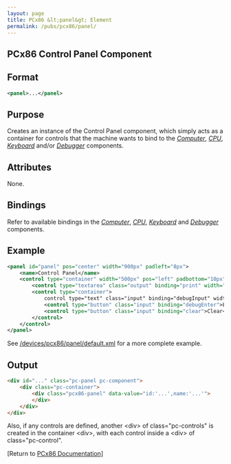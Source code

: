 ```yaml
---
layout: page
title: PCx86 &lt;panel&gt; Element
permalink: /pubs/pcx86/panel/
---
```


PCx86 Control Panel Component
-----------------------------

Format
------

```xml
<panel>...</panel>
```

Purpose
-------

Creates an instance of the Control Panel component, which simply acts as a container for controls that the
machine wants to bind to the *[Computer](/pubs/pcx86/computer/)*, *[CPU](/pubs/pcx86/cpu/)*,
*[Keyboard](/pubs/pcx86/keyboard/)* and/or *[Debugger](/pubs/pcx86/debugger/)* components.

Attributes
----------

None.

Bindings
--------

Refer to available bindings in the *[Computer](/pubs/pcx86/computer/)*, *[CPU](/pubs/pcx86/cpu/)*,
*[Keyboard](/pubs/pcx86/keyboard/)* and *[Debugger](/pubs/pcx86/debugger/)* components.

Example
-------

```xml
<panel id="panel" pos="center" width="900px" padleft="8px">
    <name>Control Panel</name>
    <control type="container" width="500px" pos="left" padbottom="10px">
        <control type="textarea" class="output" binding="print" width="480px" height="200px"/>
        <control type="container">
            control type="text" class="input" binding="debugInput" width="360px"/>
            <control type="button" class="input" binding="debugEnter">Enter</control>
            <control type="button" class="input" binding="clear">Clear</control>
        </control>
    </control>
</panel>
```

See [/devices/pcx86/panel/default.xml](/devices/pcx86/panel/default.xml) for a more complete example.

Output
------

```html
<div id="..." class="pc-panel pc-component">
    <div class="pc-container">
        <div class="pcx86-panel" data-value="id:'...',name:'...'">
        </div>
    </div>
</div>
```

Also, if any controls are defined, another &lt;div&gt; of class="pc-controls" is created in the container &lt;div&gt;,
with each control inside a &lt;div&gt; of class="pc-control".

[Return to [PCx86 Documentation](..)]

